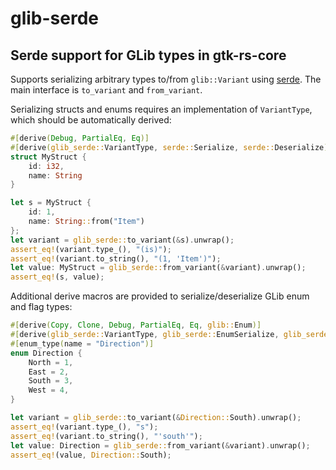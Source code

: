 # glib-serde

## Serde support for GLib types in gtk-rs-core

Supports serializing arbitrary types to/from `glib::Variant` using
[serde](https://serde.rs). The main interface is `to_variant` and `from_variant`.

Serializing structs and enums requires an implementation of `VariantType`, which should be
automatically derived:

```rust
#[derive(Debug, PartialEq, Eq)]
#[derive(glib_serde::VariantType, serde::Serialize, serde::Deserialize)]
struct MyStruct {
    id: i32,
    name: String
}

let s = MyStruct {
    id: 1,
    name: String::from("Item")
};
let variant = glib_serde::to_variant(&s).unwrap();
assert_eq!(variant.type_(), "(is)");
assert_eq!(variant.to_string(), "(1, 'Item')");
let value: MyStruct = glib_serde::from_variant(&variant).unwrap();
assert_eq!(s, value);
```

Additional derive macros are provided to serialize/deserialize GLib enum and flag types:

```rust
#[derive(Copy, Clone, Debug, PartialEq, Eq, glib::Enum)]
#[derive(glib_serde::VariantType, glib_serde::EnumSerialize, glib_serde::EnumDeserialize)]
#[enum_type(name = "Direction")]
enum Direction {
    North = 1,
    East = 2,
    South = 3,
    West = 4,
}

let variant = glib_serde::to_variant(&Direction::South).unwrap();
assert_eq!(variant.type_(), "s");
assert_eq!(variant.to_string(), "'south'");
let value: Direction = glib_serde::from_variant(&variant).unwrap();
assert_eq!(value, Direction::South);
```
